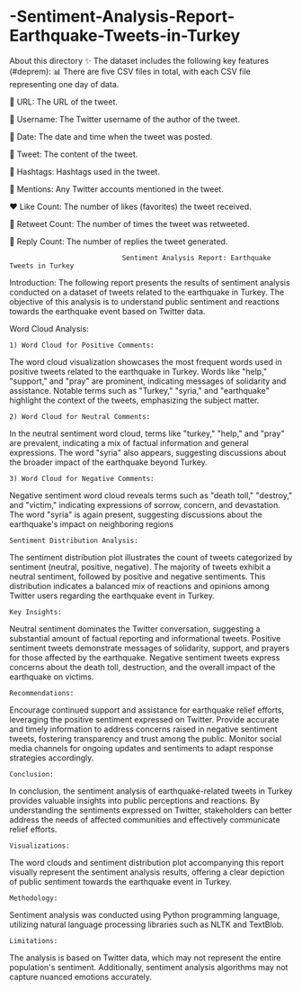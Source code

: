 # -Sentiment-Analysis-Report-Earthquake-Tweets-in-Turkey
About this directory
✨ The dataset includes the following key features (#deprem):
📊 There are five CSV files in total, with each CSV file representing one day of data.

🔗 URL: The URL of the tweet.

👤 Username: The Twitter username of the author of the tweet.

📅 Date: The date and time when the tweet was posted.

📝 Tweet: The content of the tweet.

🔗 Hashtags: Hashtags used in the tweet.

👥 Mentions: Any Twitter accounts mentioned in the tweet.

❤️ Like Count: The number of likes (favorites) the tweet received.

🔄 Retweet Count: The number of times the tweet was retweeted.

💬 Reply Count: The number of replies the tweet generated.



                                Sentiment Analysis Report: Earthquake Tweets in Turkey

Introduction:
The following report presents the results of sentiment analysis conducted on a dataset of tweets related to the earthquake in Turkey. The objective of this analysis is to understand public sentiment and reactions towards the earthquake event based on Twitter data.

Word Cloud Analysis:

    1) Word Cloud for Positive Comments:
The word cloud visualization showcases the most frequent words used in positive tweets related to the earthquake in Turkey. Words like "help," "support," and "pray" are prominent, indicating messages of solidarity and assistance.
Notable terms such as "Turkey," "syria," and "earthquake" highlight the context of the tweets, emphasizing the subject matter.

    2) Word Cloud for Neutral Comments:
In the neutral sentiment word cloud, terms like "turkey," "help," and "pray" are prevalent, indicating a mix of factual information and general expressions.
The word "syria" also appears, suggesting discussions about the broader impact of the earthquake beyond Turkey.

    3) Word Cloud for Negative Comments:
Negative sentiment word cloud reveals terms such as "death toll," "destroy," and "victim," indicating expressions of sorrow, concern, and devastation.
The word "syria" is again present, suggesting discussions about the earthquake's impact on neighboring regions

    Sentiment Distribution Analysis:

The sentiment distribution plot illustrates the count of tweets categorized by sentiment (neutral, positive, negative).
The majority of tweets exhibit a neutral sentiment, followed by positive and negative sentiments.
This distribution indicates a balanced mix of reactions and opinions among Twitter users regarding the earthquake event in Turkey.

    Key Insights:

Neutral sentiment dominates the Twitter conversation, suggesting a substantial amount of factual reporting and informational tweets.
Positive sentiment tweets demonstrate messages of solidarity, support, and prayers for those affected by the earthquake.
Negative sentiment tweets express concerns about the death toll, destruction, and the overall impact of the earthquake on victims.

    Recommendations:

Encourage continued support and assistance for earthquake relief efforts, leveraging the positive sentiment expressed on Twitter.
Provide accurate and timely information to address concerns raised in negative sentiment tweets, fostering transparency and trust among the public.
Monitor social media channels for ongoing updates and sentiments to adapt response strategies accordingly.

    Conclusion:

In conclusion, the sentiment analysis of earthquake-related tweets in Turkey provides valuable insights into public perceptions and reactions. By understanding the sentiments expressed on Twitter, stakeholders can better address the needs of affected communities and effectively communicate relief efforts.

    Visualizations:

The word clouds and sentiment distribution plot accompanying this report visually represent the sentiment analysis results, offering a clear depiction of public sentiment towards the earthquake event in Turkey.

    Methodology:

Sentiment analysis was conducted using Python programming language, utilizing natural language processing libraries such as NLTK and TextBlob.

    Limitations: 

The analysis is based on Twitter data, which may not represent the entire population's sentiment. Additionally, sentiment analysis algorithms may not capture nuanced emotions accurately.
